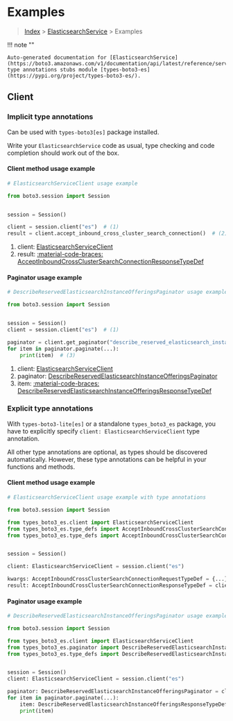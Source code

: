 # Examples

> [Index](../README.md) > [ElasticsearchService](./README.md) > Examples

!!! note ""

    Auto-generated documentation for [ElasticsearchService](https://boto3.amazonaws.com/v1/documentation/api/latest/reference/services/es.html#elasticsearchservice)
    type annotations stubs module [types-boto3-es](https://pypi.org/project/types-boto3-es/).

## Client

### Implicit type annotations

Can be used with `types-boto3[es]` package installed.

Write your `ElasticsearchService` code as usual,
type checking and code completion should work out of the box.


#### Client method usage example

```python
# ElasticsearchServiceClient usage example

from boto3.session import Session


session = Session()

client = session.client("es")  # (1)
result = client.accept_inbound_cross_cluster_search_connection()  # (2)
```

1. client: [ElasticsearchServiceClient](./client.md)
2. result: [:material-code-braces: AcceptInboundCrossClusterSearchConnectionResponseTypeDef](./type_defs.md#acceptinboundcrossclustersearchconnectionresponsetypedef)



#### Paginator usage example

```python
# DescribeReservedElasticsearchInstanceOfferingsPaginator usage example

from boto3.session import Session


session = Session()
client = session.client("es")  # (1)

paginator = client.get_paginator("describe_reserved_elasticsearch_instance_offerings")  # (2)
for item in paginator.paginate(...):
    print(item)  # (3)
```

1. client: [ElasticsearchServiceClient](./client.md)
2. paginator: [DescribeReservedElasticsearchInstanceOfferingsPaginator](./paginators.md#describereservedelasticsearchinstanceofferingspaginator)
3. item: [:material-code-braces: DescribeReservedElasticsearchInstanceOfferingsResponseTypeDef](./type_defs.md#describereservedelasticsearchinstanceofferingsresponsetypedef)




### Explicit type annotations

With `types-boto3-lite[es]`
or a standalone `types_boto3_es` package, you have to explicitly specify `client: ElasticsearchServiceClient` type annotation.

All other type annotations are optional, as types should be discovered automatically.
However, these type annotations can be helpful in your functions and methods.


#### Client method usage example

```python
# ElasticsearchServiceClient usage example with type annotations

from boto3.session import Session

from types_boto3_es.client import ElasticsearchServiceClient
from types_boto3_es.type_defs import AcceptInboundCrossClusterSearchConnectionResponseTypeDef
from types_boto3_es.type_defs import AcceptInboundCrossClusterSearchConnectionRequestTypeDef


session = Session()

client: ElasticsearchServiceClient = session.client("es")

kwargs: AcceptInboundCrossClusterSearchConnectionRequestTypeDef = {...}
result: AcceptInboundCrossClusterSearchConnectionResponseTypeDef = client.accept_inbound_cross_cluster_search_connection(**kwargs)
```



#### Paginator usage example

```python
# DescribeReservedElasticsearchInstanceOfferingsPaginator usage example with type annotations

from boto3.session import Session

from types_boto3_es.client import ElasticsearchServiceClient
from types_boto3_es.paginator import DescribeReservedElasticsearchInstanceOfferingsPaginator
from types_boto3_es.type_defs import DescribeReservedElasticsearchInstanceOfferingsResponseTypeDef


session = Session()
client: ElasticsearchServiceClient = session.client("es")

paginator: DescribeReservedElasticsearchInstanceOfferingsPaginator = client.get_paginator("describe_reserved_elasticsearch_instance_offerings")
for item in paginator.paginate(...):
    item: DescribeReservedElasticsearchInstanceOfferingsResponseTypeDef
    print(item)
```




